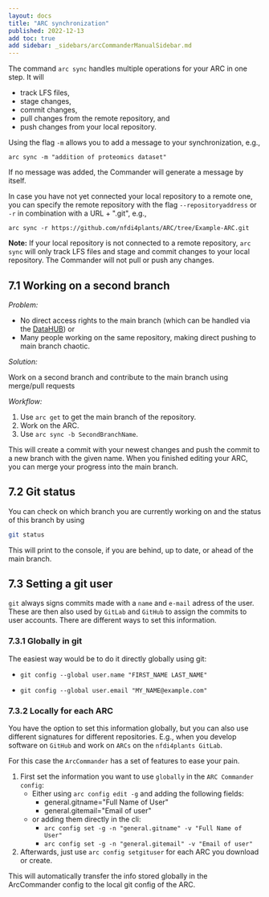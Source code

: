 ```yaml
---
layout: docs
title: "ARC synchronization"
published: 2022-12-13
add toc: true
add sidebar: _sidebars/arcCommanderManualSidebar.md
---
```


The command `arc sync` handles multiple operations for your ARC in one step. It will
- track LFS files,
- stage changes,
- commit changes,
- pull changes from the remote repository, and 
- push changes from your local repository. 

Using the flag `-m` allows you to add a message to your synchronization, e.g.,

```
arc sync -m "addition of proteomics dataset"
```
If no message was added, the Commander will generate a message by itself. 

In case you have not yet connected your local repository to a remote one, you can specify the remote repository with the flag `--repositoryaddress` or `-r` in combination with a URL + ".git", e.g.,

```
arc sync -r https://github.com/nfdi4plants/ARC/tree/Example-ARC.git
``` 

**Note:** If your local repository is not connected to a remote repository, `arc sync` will only track LFS files and stage and commit changes to your local repository. The Commander will not pull or push any changes.


## 7.1 Working on a second branch

*Problem:* 

- No direct access rights to the main branch (which can be handled via the [DataHUB](../DataHub.md)) or 
- Many people working on the same repository, making direct pushing to main branch chaotic.

*Solution:* 

Work on a second branch and contribute to the main branch using merge/pull requests

*Workflow:*
 1. Use `arc get` to get the main branch of the repository.
 2. Work on the ARC.
 3. Use `arc sync -b SecondBranchName`.

This will create a commit with your newest changes and push the commit to a new branch with the given name. When you finished editing your ARC, you can merge your progress into the main branch. 

## 7.2 Git status

You can check on which branch you are currently working on and the status of this branch by using

```bash
git status
```

This will print to the console, if you are behind, up to date, or ahead of the main branch.

## 7.3 Setting a git user

`git` always signs commits made with a `name` and `e-mail` adress of the user. These are then also used by `GitLab` and `GitHub` to assign the commits to user accounts. There are different ways to set this information.

### 7.3.1 Globally in git

The easiest way would be to do it directly globally using git:

- `git config --global user.name "FIRST_NAME LAST_NAME"`

- `git config --global user.email "MY_NAME@example.com"`

### 7.3.2 Locally for each ARC

You have the option to set this information globally, but you can also use different signatures for different repositories. E.g., when you develop software on `GitHub` and work on `ARCs` on the `nfdi4plants GitLab`.

For this case the `ArcCommander` has a set of features to ease your pain.

1. First set the information you want to use `globally` in the `ARC Commander config`: 
   - Either using `arc config edit -g` and adding the following fields: 
      - general.gitname="Full Name of User"
      - general.gitemail="Email of user"
   - or adding them directly in the cli:
      - `arc config set -g -n "general.gitname" -v "Full Name of User"`
      - `arc config set -g -n "general.gitemail" -v "Email of user"`
2. Afterwards, just use `arc config setgituser` for each ARC you download or create.

This will automatically transfer the info stored globally in the ArcCommander config to the local git config of the ARC.